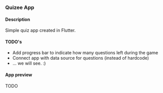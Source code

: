 ### Quizee App


#### Description

Simple quiz app created in Flutter.

#### TODO's

- Add progress bar to indicate how many questions left during the game
- Connect app with data source for questions (instead of hardcode)
- ... we will see. :) 


#### App preview

TODO
